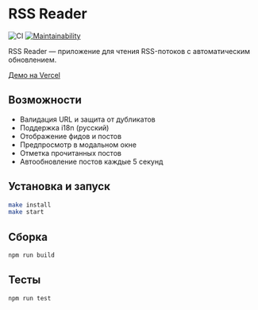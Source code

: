 # RSS Reader

![CI](https://github.com/your-username/rss-reader/actions/workflows/test.yml/badge.svg)
[![Maintainability](https://api.codeclimate.com/v1/badges/your-badge-id/maintainability)](https://codeclimate.com/github/your-username/rss-reader/maintainability)

RSS Reader — приложение для чтения RSS-потоков с автоматическим обновлением.

[Демо на Vercel](https://your-vercel-project-name.vercel.app/)

## Возможности

* Валидация URL и защита от дубликатов
* Поддержка i18n (русский)
* Отображение фидов и постов
* Предпросмотр в модальном окне
* Отметка прочитанных постов
* Автообновление постов каждые 5 секунд

## Установка и запуск

```bash
make install
make start
```

## Сборка

```bash
npm run build
```

## Тесты

```bash
npm run test
```
